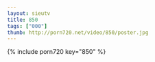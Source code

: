 ```yaml
--- 
layout: sieutv
title: 850
tags: ["000"]
thumb: http://porn720.net/video/850/poster.jpg
---
```

{% include porn720 key="850" %} 
